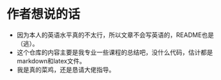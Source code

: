 # 作者想说的话
- 因为本人的英语水平真的不太行，所以文章不会写英语的，README也是（逃）。
- 这个仓库的内容主要是我专业一些课程的总结吧，没什么代码，估计都是markdown和latex文件。
- 我是真的菜鸡，还是恳请大佬指导。
